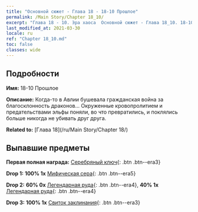 ```yaml
---
title: "Основной сюжет - Глава 18 - 18-10 Прошлое"
permalink: /Main Story/Chapter 18_10/
excerpt: "Глава 18 - 10. Эра хаоса  Основной сюжет - Глава 18_10. 18-10 Прошлое"
last_modified_at: 2021-03-30
locale: ru
ref: "Chapter 18_10.md"
toc: false
classes: wide
---
```


## Подробности

 **Имя:** 18-10 Прошлое

 **Описание:** Когда-то в Авлии бушевала гражданская война за благосклонность драконов... Окруженные кровопролитием и предательствами эльфы поняли, во что превратились, и поклялись больше никогда не убивать друг друга.

 **Related to:** [Глава 18](/ru/Main Story/Chapter 18/)

## Выпавшие предметы

 **Первая полная награда:** [Серебряный ключ](/ru/Items/con_693/){: .btn .btn--era3}

 **Drop 1:** **100% 1x** [Мифическая сера](/ru/Items/mat_64/){: .btn .btn--era5}

 **Drop 2:** **60% 0x** [Легендарная руда](/ru/Items/mat_54/){: .btn .btn--era4}, **40% 1x** [Легендарная руда](/ru/Items/mat_54/){: .btn .btn--era4}

 **Drop 3:** **100% 1x** [Свиток заклинания](/ru/Items/con_694/){: .btn .btn--era3}

